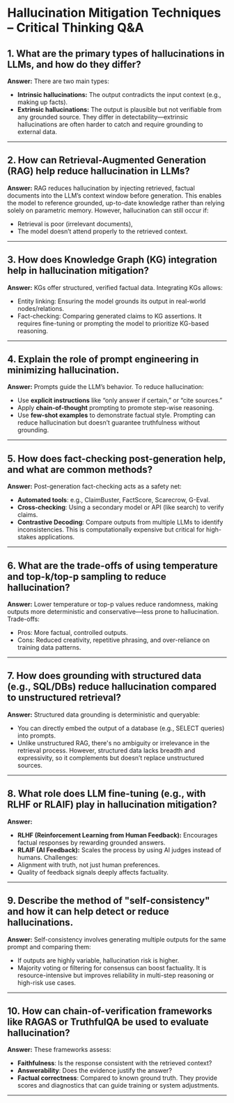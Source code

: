 # Hallucination Mitigation Techniques – Critical Thinking Q&A

## 1. What are the primary types of hallucinations in LLMs, and how do they differ?

**Answer:**
There are two main types:
- **Intrinsic hallucinations:** The output contradicts the input context (e.g., making up facts).
- **Extrinsic hallucinations:** The output is plausible but not verifiable from any grounded source.
They differ in detectability—extrinsic hallucinations are often harder to catch and require grounding to external data.

---

## 2. How can Retrieval-Augmented Generation (RAG) help reduce hallucination in LLMs?

**Answer:**
RAG reduces hallucination by injecting retrieved, factual documents into the LLM’s context window before generation. This enables the model to reference grounded, up-to-date knowledge rather than relying solely on parametric memory. However, hallucination can still occur if:
- Retrieval is poor (irrelevant documents),
- The model doesn’t attend properly to the retrieved context.

---

## 3. How does Knowledge Graph (KG) integration help in hallucination mitigation?

**Answer:**
KGs offer structured, verified factual data. Integrating KGs allows:
- Entity linking: Ensuring the model grounds its output in real-world nodes/relations.
- Fact-checking: Comparing generated claims to KG assertions.
It requires fine-tuning or prompting the model to prioritize KG-based reasoning.

---

## 4. Explain the role of prompt engineering in minimizing hallucination.

**Answer:**
Prompts guide the LLM’s behavior. To reduce hallucination:
- Use **explicit instructions** like “only answer if certain,” or “cite sources.”
- Apply **chain-of-thought** prompting to promote step-wise reasoning.
- Use **few-shot examples** to demonstrate factual style.
Prompting can reduce hallucination but doesn’t guarantee truthfulness without grounding.

---

## 5. How does fact-checking post-generation help, and what are common methods?

**Answer:**
Post-generation fact-checking acts as a safety net:
- **Automated tools**: e.g., ClaimBuster, FactScore, Scarecrow, G-Eval.
- **Cross-checking**: Using a secondary model or API (like search) to verify claims.
- **Contrastive Decoding**: Compare outputs from multiple LLMs to identify inconsistencies.
This is computationally expensive but critical for high-stakes applications.

---

## 6. What are the trade-offs of using temperature and top-k/top-p sampling to reduce hallucination?

**Answer:**
Lower temperature or top-p values reduce randomness, making outputs more deterministic and conservative—less prone to hallucination. Trade-offs:
- Pros: More factual, controlled outputs.
- Cons: Reduced creativity, repetitive phrasing, and over-reliance on training data patterns.

---

## 7. How does grounding with structured data (e.g., SQL/DBs) reduce hallucination compared to unstructured retrieval?

**Answer:**
Structured data grounding is deterministic and queryable:
- You can directly embed the output of a database (e.g., SELECT queries) into prompts.
- Unlike unstructured RAG, there's no ambiguity or irrelevance in the retrieval process.
However, structured data lacks breadth and expressivity, so it complements but doesn’t replace unstructured sources.

---

## 8. What role does LLM fine-tuning (e.g., with RLHF or RLAIF) play in hallucination mitigation?

**Answer:**
- **RLHF (Reinforcement Learning from Human Feedback):** Encourages factual responses by rewarding grounded answers.
- **RLAIF (AI Feedback):** Scales the process by using AI judges instead of humans.
Challenges:
- Alignment with truth, not just human preferences.
- Quality of feedback signals deeply affects factuality.

---

## 9. Describe the method of "self-consistency" and how it can help detect or reduce hallucinations.

**Answer:**
Self-consistency involves generating multiple outputs for the same prompt and comparing them:
- If outputs are highly variable, hallucination risk is higher.
- Majority voting or filtering for consensus can boost factuality.
It is resource-intensive but improves reliability in multi-step reasoning or high-risk use cases.

---

## 10. How can chain-of-verification frameworks like RAGAS or TruthfulQA be used to evaluate hallucination?

**Answer:**
These frameworks assess:
- **Faithfulness**: Is the response consistent with the retrieved context?
- **Answerability**: Does the evidence justify the answer?
- **Factual correctness**: Compared to known ground truth.
They provide scores and diagnostics that can guide training or system adjustments.

---
